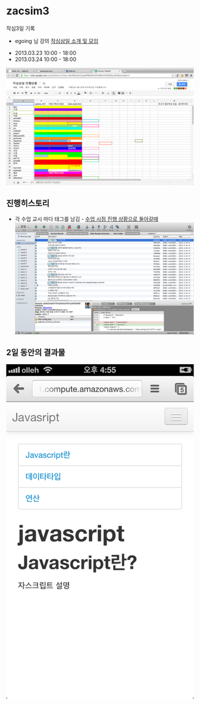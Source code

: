 zacsim3
=======


작심3일 기록

* egoing 님 강의
[작심삼일 소개 및 모임](http://onoffmix.com/event/13479?fb_action_ids=10200386921488380&fb_action_types=og.likes&fb_source=aggregation&fb_aggregation_id=246965925417366)
-  2013.03.23 10:00 - 18:00
-  2013.03.24 10:00 - 18:00

![작심3일 시작](./images/start.png "공동공부")

## 진행히스토리
-  각 수업 교시 마다 태그를 남김 - [수업 시점 진행 상황으로 돌아갈때](https://github.com/happydeveloper/zacsim3/tags)
![작심3일 history](./images/history_log.png "공동공부")


## 2일 동안의 결과물
![작심3일 결과](./images/complete_mobiles.png "공동공부")